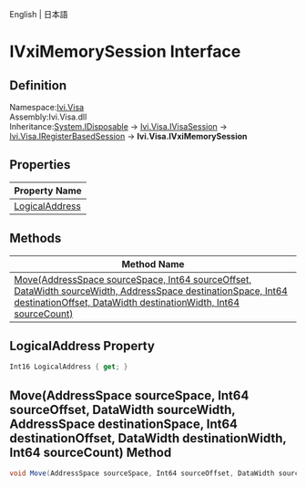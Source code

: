 English | 日本語

# IVxiMemorySession Interface

## Definition
Namespace:[Ivi.Visa](../Visa.md)<BR>
Assembly:Ivi.Visa.dll<BR>
Inheritance:[System.IDisposable](https://learn.microsoft.com/en-us/dotnet/api/system.idisposable) -> [Ivi.Visa.IVisaSession](Ivi.Visa.IVisaSession.md) -> [Ivi.Visa.IRegisterBasedSession](Ivi.Visa.IRegisterBasedSession.md) -> **Ivi.Visa.IVxiMemorySession**

## Properties

|Property Name|
|---|
|[LogicalAddress](#LogicalAddress-Property)|

## Methods

|Method Name|
|---|
|[Move(AddressSpace sourceSpace, Int64 sourceOffset, DataWidth sourceWidth, AddressSpace destinationSpace, Int64 destinationOffset, DataWidth destinationWidth, Int64 sourceCount)](#MoveAddressSpace-sourceSpace-Int64-sourceOffset-DataWidth-sourceWidth-AddressSpace-destinationSpace-Int64-destinationOffset-DataWidth-destinationWidth-Int64-sourceCount-Method)|

## LogicalAddress Property
```C#
Int16 LogicalAddress { get; }
```
## Move(AddressSpace sourceSpace, Int64 sourceOffset, DataWidth sourceWidth, AddressSpace destinationSpace, Int64 destinationOffset, DataWidth destinationWidth, Int64 sourceCount) Method
```C#
void Move(AddressSpace sourceSpace, Int64 sourceOffset, DataWidth sourceWidth, AddressSpace destinationSpace, Int64 destinationOffset, DataWidth destinationWidth, Int64 sourceCount);
```
